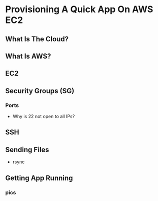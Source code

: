 # Provisioning A Quick App On AWS EC2

## What Is The Cloud?

## What Is AWS?

## EC2

## Security Groups (SG)

### Ports

* Why is 22 not open to all IPs?

## SSH

## Sending Files

* rsync

## Getting App Running

### pics
